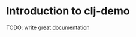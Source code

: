 # Introduction to clj-demo

TODO: write [great documentation](http://jacobian.org/writing/what-to-write/)
